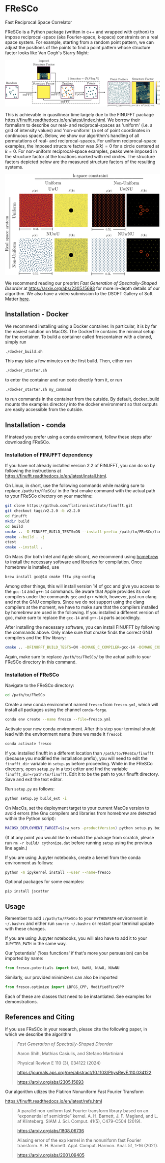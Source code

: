 # FReSCo
Fast Reciprocal Space Correlator

FReSCo is a Python package (written in c++ and wrapped with cython) to impose reciprocal-space (aka Fourier-space, k-space) constraints on a real space system. For example, starting from a random point pattern, we can adjust the positions of the points to find a point pattern whose structure factor looks like Van Gogh's Starry Night:

![](./images/fresco_diagram.png)

This is achievable in quasilinear time largely due to the FINUFFT package https://finufft.readthedocs.io/en/latest/index.html. We borrow their formalism to describe our real- and reciprocal-spaces as 'uniform' (i.e. a grid of intensity values) and 'non-uniform' (a set of point coordinates in continuous space).
Below, we show our algorithm's handling of all permutations of real- and reciprocal-spaces.
For uniform reciprocal-space examples, the imposed structure factor was $S(k)=0$ for a circle centered at $k=0$.
For non-uniform reciprocal-space examples, peaks were imposed in the structure factor at the locations marked with red circles.
The structure factors depicted below are the measured structure factors of the resulting systems.

![](./images/uniform_nonuniform.png)

We recommend reading our preprint *Fast Generation of Spectrally-Shaped Disorder* at https://arxiv.org/abs/2305.15693 for more in-depth details of our algorithm. We also have a video submission to the DSOFT Gallery of Soft Matter [here](https://www.youtube.com/watch?v=A-CNb0IMXQw).

## Installation - Docker

We recommend installing using a Docker container. In particular, it is by far the easiest solution on MacOS.
The Dockerfile contains the minimal setup for the container. To build a container called frescontainer with a cloned, simply run

```bash
./docker_build.sh
```

This may take a few minutes on the first build.
Then, either run

```bash
./docker_starter.sh
```

to enter the container and run code directly from it, or run

```bash
./docker_starter.sh my_command
```

to run commands in the container from the outside.
By default, docker_build mounts the examples directory into the docker environment so that outputs are easily accessible from the outside.

## Installation - conda

If instead you prefer using a conda environment, follow these steps after downloading FReSCo.

### Installation of FINUFFT dependency

If you have not already installed version 2.2 of FINUFFT, you can do so by following the instructions 
at https://finufft.readthedocs.io/en/latest/install.html.

On Linux, in short, use the following commands while making sure to replace `/path/to/FReSCo/` in the first cmake 
command with the actual path to your FReSCo directory on your machine:

```bash
git clone https://github.com/flatironinstitute/finufft.git
git checkout tags/v2.2.0 -b v2.2.0
cd finufft
mkdir build
cd build
cmake .. -D FINUFFT_BUILD_TESTS=ON --install-prefix /path/to/FReSCo/finufft
cmake --build . -j
ctest
cmake --install .
```

On Macs (for both Intel and Apple silicon), we recommend using
[homebrew](https://brew.sh) to install the necessary software
and libraries for compilation. Once homebrew is installed, use

```bash
brew install gcc@14 cmake fftw pkg-config
```

Among other things, this will install version 14 of gcc and give you
access to the `gcc-14` and `g++-14` commands. Be aware that Apple
provides its own compilers under the commands `gcc` and `g++` which,
however, just run clang and not the GNU compilers. Since we do not
support using the clang compilers at the moment, we have to make
sure that the compilers installed by homebrew are used in the
following. If you installed a different version of gcc, make sure to
replace the `gcc-14` and `g++-14` parts accordingly.

After installing the necessary software, you can install FINUFFT by following the
commands above. Only make sure that cmake finds the correct GNU compilers and the fftw library:

```bash
cmake .. -DFINUFFT_BUILD_TESTS=ON -DCMAKE_C_COMPILER=gcc-14 -DCMAKE_CXX_COMPILER=g++-14 -DCMAKE_PREFIX_PATH=$(brew --prefix fftw) --install-prefix /path/to/FReSCo/finufft
```

Again, make sure to replace `/path/to/FReSCo/` by the actual path to your FReSCo directory in this command.

### Installation of FReSCo

Navigate to the FReSCo directory:

```bash
cd /path/to/FReSCo
```

Create a new conda environment named `fresco` from `fresco.yml`, which will install all packages using the channel `conda-forge`.

```bash
conda env create --name fresco --file=fresco.yml
```

Activate your new conda environment. After this step your terminal should lead with the environment name (here we made it `fresco`):

```bash
conda activate fresco
```

If you installed finufft in a different location than `/path/to/FReSCo/finufft` (because you modified the installation 
prefix), you will need to edit the `finufft_dir` variable in `setup.py` before proceeding. While in the FReSCo 
directory, open `setup.py` in a text editor and find the variable `finufft_dir=/path/to/finufft`. Edit it to be the path 
to your finufft directory. Save and exit the text editor.

Run `setup.py` as follows:

```bash
python setup.py build_ext -i
```

On MacOs, set the deployment target to your current MacOs version to avoid errors (the Gnu compilers and libraries from 
homebrew are detected within the Python script):

```bash
MACOSX_DEPLOYMENT_TARGET=$(sw_vers -productVersion) python setup.py build_ext -i
```

(If at any point you would like to rebuild the package from scratch, please run `rm -r build/ cythonize.dat` before 
running `setup` using the previous line again.)

If you are using Jupyter notebooks, create a kernel from the conda environment as follows:

```bash
python -m ipykernel install --user --name=fresco
```

Optional packages for some examples:

```
pip install jscatter
```

## Usage

Remember to add `:/path/to/FReSCo` to your `PYTHONPATH` environment in `~/.bashrc` and either run `source ~/.bashrc`
 or restart your terminal update with these changes.

If you are using Jupyter notebooks, you will also have to add it to your `JUPYTER_PATH` in the same way. 

Our 'potentials' ('loss functions' if that's more your persuasion) can be imported by name:

```python
from fresco.potentials import UwU, UwNU, NUwU, NUwNU
```

Similarly, our provided minimizers can also be imported

```python
from fresco.optimize import LBFGS_CPP, ModifiedFireCPP
```

Each of these are classes that need to be instantiated. See examples for demonstrations.

## References and Citing

If you use FReSCo in your research, please cite the following paper, in which we describe the algorithm

> *Fast Generation of Spectrally-Shaped Disorder*
> 
> Aaron Shih, Mathias Casiulis, and Stefano Martiniani
>
> Physical Review E 110 (3), 034122 (2024)
> 
> https://journals.aps.org/pre/abstract/10.1103/PhysRevE.110.034122
> 
> https://arxiv.org/abs/2305.15693

Our algorithm utlizes the Flatiron Nonuniform Fast Fourier Transform

https://finufft.readthedocs.io/en/latest/refs.html

> A parallel non-uniform fast Fourier transform library based on an “exponential of semicircle” kernel. A. H. Barnett, J. F. Magland, and L. af Klinteberg. SIAM J. Sci. Comput. 41(5), C479-C504 (2019).
>
> https://arxiv.org/abs/1808.06736
> 
> Aliasing error of the exp kernel in the nonuniform fast Fourier transform. A. H. Barnett. Appl. Comput. Harmon. Anal. 51, 1-16 (2021).
>
> https://arxiv.org/abs/2001.09405



